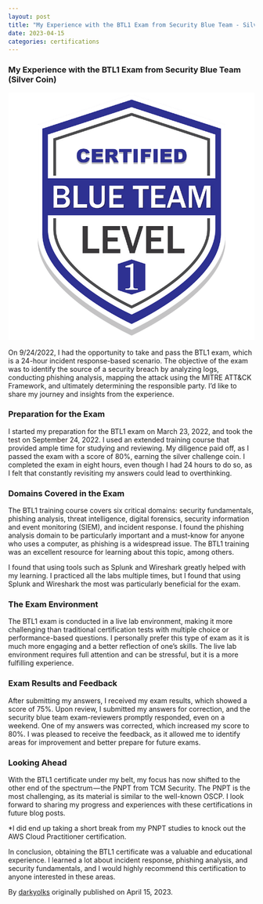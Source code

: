 ```yaml
---
layout: post
title: "My Experience with the BTL1 Exam from Security Blue Team - Silver Coin"
date: 2023-04-15
categories: certifications
---
```


### My Experience with the BTL1 Exam from Security Blue Team (Silver Coin)

![](/assets/images/1YrwOkdmNNSGnEAqTk84yDw.png)

On 9/24/2022, I had the opportunity to take and pass the BTL1 exam, which is a 24-hour incident response-based scenario. The objective of the exam was to identify the source of a security breach by analyzing logs, conducting phishing analysis, mapping the attack using the MITRE ATT&CK Framework, and ultimately determining the responsible party. I’d like to share my journey and insights from the experience.

### Preparation for the Exam

I started my preparation for the BTL1 exam on March 23, 2022, and took the test on September 24, 2022. I used an extended training course that provided ample time for studying and reviewing. My diligence paid off, as I passed the exam with a score of 80%, earning the silver challenge coin. I completed the exam in eight hours, even though I had 24 hours to do so, as I felt that constantly revisiting my answers could lead to overthinking.

### Domains Covered in the Exam

The BTL1 training course covers six critical domains: security fundamentals, phishing analysis, threat intelligence, digital forensics, security information and event monitoring (SIEM), and incident response. I found the phishing analysis domain to be particularly important and a must-know for anyone who uses a computer, as phishing is a widespread issue. The BTL1 training was an excellent resource for learning about this topic, among others.

I found that using tools such as Splunk and Wireshark greatly helped with my learning. I practiced all the labs multiple times, but I found that using Splunk and Wireshark the most was particularly beneficial for the exam.

### The Exam Environment

The BTL1 exam is conducted in a live lab environment, making it more challenging than traditional certification tests with multiple choice or performance-based questions. I personally prefer this type of exam as it is much more engaging and a better reflection of one’s skills. The live lab environment requires full attention and can be stressful, but it is a more fulfilling experience.

### Exam Results and Feedback

After submitting my answers, I received my exam results, which showed a score of 75%. Upon review, I submitted my answers for correction, and the security blue team exam-reviewers promptly responded, even on a weekend. One of my answers was corrected, which increased my score to 80%. I was pleased to receive the feedback, as it allowed me to identify areas for improvement and better prepare for future exams.

### Looking Ahead

With the BTL1 certificate under my belt, my focus has now shifted to the other end of the spectrum — the PNPT from TCM Security. The PNPT is the most challenging, as its material is similar to the well-known OSCP. I look forward to sharing my progress and experiences with these certifications in future blog posts.

\*I did end up taking a short break from my PNPT studies to knock out the AWS Cloud Practitioner certification.

In conclusion, obtaining the BTL1 certificate was a valuable and educational experience. I learned a lot about incident response, phishing analysis, and security fundamentals, and I would highly recommend this certification to anyone interested in these areas.



By [darkyolks](https://darkyolks.com) originally published on April 15, 2023.

